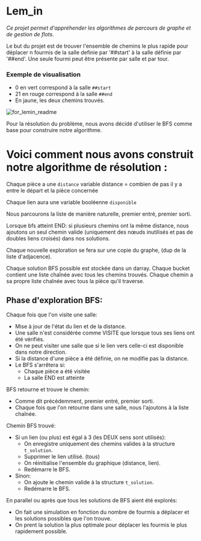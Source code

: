 # Lem_in
*Ce projet permet d'appréhender les algorithmes de parcours de graphe et de gestion de flots.*

Le but du projet est de trouver l'ensemble de chemins le plus rapide pour déplacer n fourmis de la salle definie par '##start'
à la salle définie par '##end'. Une seule fourmi peut être présente par salle et par tour.

### Exemple de visualisation
* 0 en vert correspond à la salle `##start`
* 21 en rouge correspond à la salle `##end`
* En jaune, les deux chemins trouvés.

![for_lemin_readme](https://user-images.githubusercontent.com/42733388/88639474-1cdf1600-d0bd-11ea-8e3c-18b446aa0901.png)

Pour la résolution du problème, nous avons décidé d'utiliser le BFS comme base pour construire notre algorithme.

# Voici comment nous avons construit notre algorithme de résolution :

Chaque pièce a une `distance` variable
distance = combien de pas il y a entre le départ et la pièce concernée

Chaque lien aura une variable booléenne `disponible`

Nous parcourons la liste de manière naturelle, premier entré, premier sorti.

Lorsque bfs atteint END:
si plusieurs chemins ont la même distance, nous ajoutons un seul chemin valide (uniquement des nœuds inutilisés et pas de doubles liens croisés) dans nos solutions.

Chaque nouvelle exploration se fera sur une copie du graphe, (dup de la liste d'adjacence).

Chaque solution BFS possible est stockée dans un darray. Chaque bucket contient une liste chaînée avec tous les chemins trouvés. Chaque chemin a sa propre liste chaînée avec tous la pièce qu'il traverse.

## Phase d'exploration BFS:
Chaque fois que l'on visite une salle:
* Mise à jour de l'état du lien et de la distance.
* Une salle n'est considérée comme VISITE que lorsque tous ses liens ont été vérifiés.
* On ne peut visiter une salle que si le lien vers celle-ci est disponible dans notre direction.
* Si la distance d'une pièce a été définie, on ne modifie pas la distance.
* Le BFS s'arrêtera si:
  * Chaque pièce a été visitée
  * La salle END est atteinte

BFS retourne et trouve le chemin:
* Comme dit précédemment, premier entré, premier sorti.
* Chaque fois que l'on retourne dans une salle, nous l'ajoutons à la liste chaînée.

Chemin BFS trouvé:
* Si un lien (ou plus) est égal à 3 (les DEUX sens sont utilisés):
  * On enregistre uniquement des chemins valides à la structure `t_solution`.
  * Supprimer le lien utilisé. (tous)
  * On réinitialise l'ensemble du graphique (distance, lien).
  * Redémarre le BFS.
* Sinon:
  * On ajoute le chemin valide à la structure `t_solution`.
  * Redémarre le BFS.

En parallel ou après que tous les solutions de BFS aient été explorés:
* On fait une simulation en fonction du nombre de fourmis a déplacer et les solutions possibles que l'on trouve.
* On prent la solution la plus optimale pour déplacer les fourmis le plus rapidement possible.
